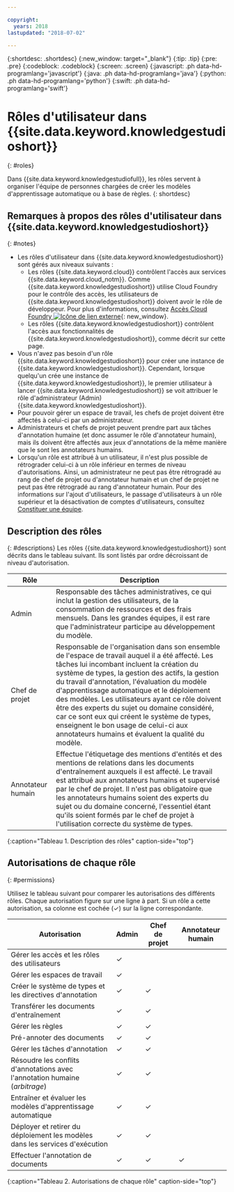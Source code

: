 ```yaml
---

copyright:
  years: 2018
lastupdated: "2018-07-02"

---
```


{:shortdesc: .shortdesc}
{:new_window: target="_blank"}
{:tip: .tip}
{:pre: .pre}
{:codeblock: .codeblock}
{:screen: .screen}
{:javascript: .ph data-hd-programlang='javascript'}
{:java: .ph data-hd-programlang='java'}
{:python: .ph data-hd-programlang='python'}
{:swift: .ph data-hd-programlang='swift'}

# Rôles d'utilisateur dans {{site.data.keyword.knowledgestudioshort}}
{: #roles}

Dans {{site.data.keyword.knowledgestudiofull}}, les rôles servent à organiser l'équipe de personnes chargées de créer les modèles d'apprentissage automatique ou à base de règles.
{: shortdesc}

## Remarques à propos des rôles d'utilisateur dans {{site.data.keyword.knowledgestudioshort}}
{: #notes}

- Les rôles d'utilisateur dans {{site.data.keyword.knowledgestudioshort}} sont gérés aux niveaux suivants :
  - Les rôles {{site.data.keyword.cloud}} contrôlent l'accès aux services {{site.data.keyword.cloud_notm}}. Comme {{site.data.keyword.knowledgestudioshort}} utilise Cloud Foundry pour le contrôle des accès, les utilisateurs de {{site.data.keyword.knowledgestudioshort}} doivent avoir le rôle de développeur. Pour plus d'informations, consultez [Accès Cloud Foundry ![Icône de lien externe](../../icons/launch-glyph.svg "Icône de lien externe")](https://{DomainName}/docs/iam/cfaccess.html){: new_window}.
  - Les rôles {{site.data.keyword.knowledgestudioshort}} contrôlent l'accès aux fonctionnalités de {{site.data.keyword.knowledgestudioshort}}, comme décrit sur cette page.
- Vous n'avez pas besoin d'un rôle {{site.data.keyword.knowledgestudioshort}} pour créer une instance de {{site.data.keyword.knowledgestudioshort}}. Cependant, lorsque quelqu'un crée une instance de {{site.data.keyword.knowledgestudioshort}}, le premier utilisateur à lancer {{site.data.keyword.knowledgestudioshort}} se voit attribuer le rôle d'administrateur (Admin) {{site.data.keyword.knowledgestudioshort}}.
- Pour pouvoir gérer un espace de travail, les chefs de projet doivent être affectés à celui-ci par un administrateur. 
- Administrateurs et chefs de projet peuvent prendre part aux tâches d'annotation humaine (et donc assumer le rôle d'annotateur humain), mais ils doivent être affectés aux jeux d'annotations de la même manière que le sont les annotateurs humains.
- Lorsqu'un rôle est attribué à un utilisateur, il n'est plus possible de rétrograder celui-ci à un rôle inférieur en termes de niveau d'autorisations. Ainsi, un administrateur ne peut pas être rétrogradé au rang de chef de projet ou d'annotateur humain et un chef de projet ne peut pas être rétrogradé au rang d'annotateur humain. Pour des informations sur l'ajout d'utilisateurs, le passage d'utilisateurs à un rôle supérieur et la désactivation de comptes d'utilisateurs, consultez [Constituer une équipe](/docs/services/watson-knowledge-studio/team.html).

## Description des rôles
{: #descriptions}
Les rôles {{site.data.keyword.knowledgestudioshort}} sont décrits dans le tableau suivant. Ils sont listés par ordre décroissant de niveau d'autorisation.

| Rôle | Description |
|------|-------------|
| Admin | Responsable des tâches administratives, ce qui inclut la gestion des utilisateurs, de la consommation de ressources et des frais mensuels. Dans les grandes équipes, il est rare que l'administrateur participe au développement du modèle.
| Chef de projet | Responsable de l'organisation dans son ensemble de l'espace de travail auquel il a été affecté. Les tâches lui incombant incluent la création du système de types, la gestion des actifs, la gestion du travail d'annotation, l'évaluation du modèle d'apprentissage automatique et le déploiement des modèles. Les utilisateurs ayant ce rôle doivent être des experts du sujet ou domaine considéré, car ce sont eux qui créent le système de types, enseignent le bon usage de celui-ci aux annotateurs humains et évaluent la qualité du modèle. |
| Annotateur humain | Effectue l'étiquetage des mentions d'entités et des mentions de relations dans les documents d'entraînement auxquels il est affecté. Le travail est attribué aux annotateurs humains et supervisé par le chef de projet. Il n'est pas obligatoire que les annotateurs humains soient des experts du sujet ou du domaine concerné, l'essentiel étant qu'ils soient formés par le chef de projet à l'utilisation correcte du système de types. |
{:caption="Tableau 1. Description des rôles" caption-side="top"}

## Autorisations de chaque rôle
{: #permissions}

Utilisez le tableau suivant pour comparer les autorisations des différents rôles. Chaque autorisation figure sur une ligne à part. Si un rôle a cette autorisation, sa colonne est cochée (&checkmark;) sur la ligne correspondante.

| Autorisation | Admin | Chef de projet | Annotateur humain |
|------------|-------|-----------------|-----------------|
| Gérer les accès et les rôles des utilisateurs | &checkmark; |  |  |
| Gérer les espaces de travail | &checkmark; |  |  |
| Créer le système de types et les directives d'annotation | &checkmark; | &checkmark; |  |
| Transférer les documents d'entraînement | &checkmark; | &checkmark; |  |
| Gérer les règles | &checkmark; | &checkmark; |  |
| Pré-annoter des documents | &checkmark; | &checkmark; |  |
| Gérer les tâches d'annotation | &checkmark; | &checkmark; |  |
| Résoudre les conflits d'annotations avec l'annotation humaine (*arbitrage*) | &checkmark; | &checkmark; |  |
| Entraîner et évaluer les modèles d'apprentissage automatique | &checkmark; | &checkmark; |  |
| Déployer et retirer du déploiement les modèles dans les services d'exécution | &checkmark; | &checkmark; |  |
| Effectuer l'annotation de documents | &checkmark; | &checkmark; | &checkmark; |
{:caption="Tableau 2. Autorisations de chaque rôle" caption-side="top"}
